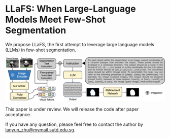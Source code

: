 # LLaFS: When Large-Language Models Meet Few-Shot Segmentation
We propose LLaFS, the first attempt to leverage large language models (LLMs) in few-shot segmentation.

![teaser](main_fig.png)

This paper is under review. We will release the code after paper acceptance. 

If you have any question, please feel free to contact the author by lanyun_zhu@mymail.sutd.edu.sg.
